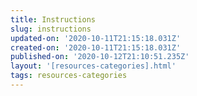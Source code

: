 ```yaml
---
title: Instructions
slug: instructions
updated-on: '2020-10-11T21:15:18.031Z'
created-on: '2020-10-11T21:15:18.031Z'
published-on: '2020-10-12T21:10:51.235Z'
layout: '[resources-categories].html'
tags: resources-categories
---
```



